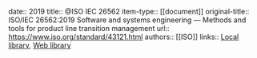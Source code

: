 date:: 2019
title:: @ISO IEC 26562
item-type:: [[document]]
original-title:: ISO/IEC 26562:2019 Software and systems engineering — Methods and tools for product line transition management
url:: https://www.iso.org/standard/43121.html
authors:: [[ISO]]
links:: [Local library](zotero://select/library/items/G6QSPR4S), [Web library](https://www.zotero.org/users/6520516/items/G6QSPR4S)

